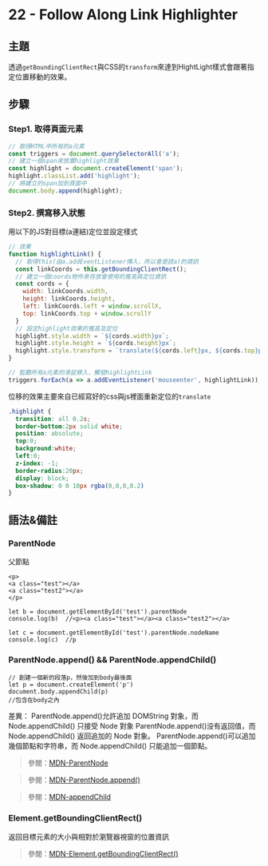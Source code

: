 # 22 - Follow Along Link Highlighter


## **主題**
透過`getBoundingClientRect`與CSS的`transform`來達到HightLight樣式會跟著指定位置移動的效果。


## **步驟**
### Step1. 取得頁面元素
```javascript
// 取得HTML中所有的a元素
const triggers = document.querySelectorAll('a');
// 建立一個span來放置highlight效果
const highlight = document.createElement('span');
highlight.classList.add('highlight');
// 將建立的span加到頁面中
document.body.append(highlight);
```

### Step2. 撰寫移入狀態
用以下的JS對目標(a連結)定位並設定樣式
```javascript
// 效果
function highlightLink() {
  // 取得this(由a.addEventListener傳入，所以會是該a)的資訊
  const linkCoords = this.getBoundingClientRect();
  // 建立一個coords物件來存放會使用的寬高與定位資訊
  const cords = {
    width: linkCoords.width,
    height: linkCoords.height,
    left: linkCoords.left + window.scrollX,
    top: linkCoords.top + window.scrollY
  }
  // 設定highlight效果的寬高及定位
  highlight.style.width = `${cords.width}px`;
  highlight.style.height = `${cords.height}px`;
  highlight.style.transform = `translate(${cords.left}px, ${cords.top}px`;
}

// 監聽所有a元素的滑鼠移入，觸發highlightLink
triggers.forEach(a => a.addEventListener('mouseenter', highlightLink));
```
位移的效果主要來自已經寫好的css與js裡面重新定位的`translate`
```css
.highlight {
  transition: all 0.2s;
  border-bottom:2px solid white;
  position: absolute;
  top:0;
  background:white;
  left:0;
  z-index: -1;
  border-radius:20px;
  display: block;
  box-shadow: 0 0 10px rgba(0,0,0,0.2)
}
```

## **語法&備註**
### **ParentNode**
父節點
```
<p>
<a class="test"></a>
<a class="test2"></a>
</p>

let b = document.getElementById('test').parentNode
console.log(b)  //<p><a class="test"></a><a class="test2"></a>

let c = document.getElementById('test').parentNode.nodeName
console.log(c)  //p
```

### **ParentNode.append()**  &&  **ParentNode.appendChild()**

```
// 創建一個新的段落p，然後加到body最後面
let p = document.createElement('p')
document.body.appendChild(p)
//包含在body之內
```

差異：
ParentNode.append()允許追加  DOMString 對象，而 Node.appendChild() 只接受 Node 對象
ParentNode.append()没有返回值，而 Node.appendChild() 返回追加的 Node 對象。
ParentNode.append()可以追加幾個節點和字符串，而 Node.appendChild() 只能追加一個節點。


>參閱：[MDN-ParentNode](https://developer.mozilla.org/zh-TW/docs/Web/API/ParentNode)

>參閱：[MDN-ParentNode.append()](https://developer.mozilla.org/zh-CN/docs/Web/API/ParentNode/append)

>參閱：[MDN-appendChild](https://developer.mozilla.org/zh-CN/docs/Web/API/Node/appendChild)

### **Element.getBoundingClientRect()**
返回目標元素的大小與相對於瀏覽器視窗的位置資訊
>參閱：[MDN-Element.getBoundingClientRect()](https://developer.mozilla.org/en-US/docs/Web/API/Element/getBoundingClientRect)

